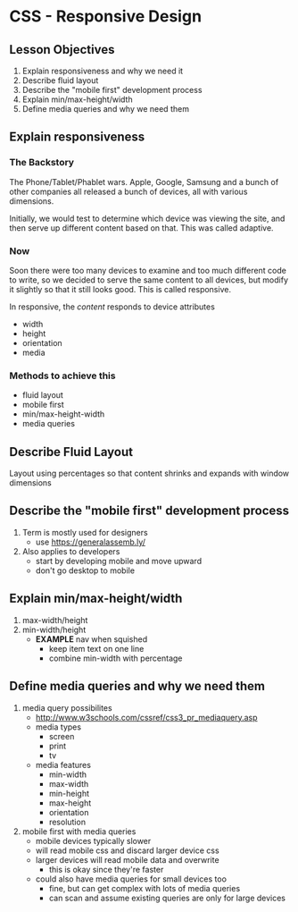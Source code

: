 # CSS - Responsive Design

## Lesson Objectives

1. Explain responsiveness and why we need it
1. Describe fluid layout
1. Describe the "mobile first" development process
1. Explain min/max-height/width
1. Define media queries and why we need them

## Explain responsiveness

### The Backstory

The Phone/Tablet/Phablet wars.  Apple, Google, Samsung and a bunch of other companies all released a bunch of devices, all with various dimensions.

Initially, we would test to determine which device was viewing the site, and then serve up different content based on that.  This was called adaptive.

### Now

Soon there were too many devices to examine and too much different code to write, so we decided to serve the same content to all devices, but modify it slightly so that it still looks good.  This is called responsive.

In responsive, the *content* responds to device attributes

- width
- height
- orientation
- media

### Methods to achieve this

- fluid layout
- mobile first
- min/max-height-width
- media queries

## Describe Fluid Layout

Layout using percentages so that content shrinks and expands with window dimensions

## Describe the "mobile first" development process

1. Term is mostly used for designers
	- use https://generalassemb.ly/
1. Also applies to developers
	- start by developing mobile and move upward
	- don't go desktop to mobile

## Explain min/max-height/width

1. max-width/height
1. min-width/height
	- **EXAMPLE** nav when squished
		- keep item text on one line
		- combine min-width with percentage

## Define media queries and why we need them

1. media query possibilites
	- http://www.w3schools.com/cssref/css3_pr_mediaquery.asp
	- media types
		- screen
		- print
		- tv
	- media features
		- min-width
		- max-width
		- min-height
		- max-height
		- orientation
		- resolution
1. mobile first with media queries
	- mobile devices typically slower
	- will read mobile css and discard larger device css
	- larger devices will read mobile data and overwrite
		- this is okay since they're faster
	- could also have media queries for small devices too
		- fine, but can get complex with lots of media queries
		- can scan and assume existing queries are only for large devices
